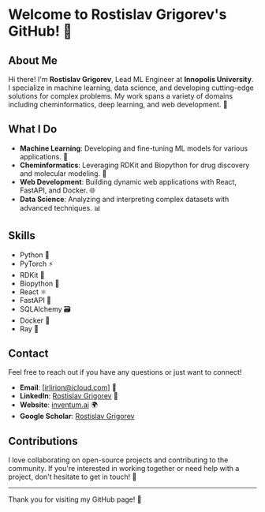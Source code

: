 # Welcome to Rostislav Grigorev's GitHub! 👋

## About Me

Hi there! I'm **Rostislav Grigorev**, Lead ML Engineer at **Innopolis University**. I specialize in machine learning, data science, and developing cutting-edge solutions for complex problems. My work spans a variety of domains including cheminformatics, deep learning, and web development. 🚀

## What I Do

- **Machine Learning**: Developing and fine-tuning ML models for various applications. 🤖
- **Cheminformatics**: Leveraging RDKit and Biopython for drug discovery and molecular modeling. 🔬
- **Web Development**: Building dynamic web applications with React, FastAPI, and Docker. 🌐
- **Data Science**: Analyzing and interpreting complex datasets with advanced techniques. 📊


## Skills

- Python 🐍
- PyTorch ⚡
- RDKit 🧪
- Biopython 🧬
- React ⚛️
- FastAPI 🚀
- SQLAlchemy 🗃️
- Docker 🐳
- Ray 🌟

## Contact

Feel free to reach out if you have any questions or just want to connect!

- **Email**: [irlirion@icloud.com] 📧
- **LinkedIn**: [Rostislav Grigorev](https://www.linkedin.com/in/rostislav-grigorev-339033230/) 🔗
- **Website**: [inventum.ai](https://inventum.ai) 🌍
- **Google Scholar**: [Rostislav Grigorev](https://scholar.google.com/citations?user=CPOsNxUAAAAJ)

## Contributions

I love collaborating on open-source projects and contributing to the community. If you're interested in working together or need help with a project, don't hesitate to get in touch! 🤝

---

Thank you for visiting my GitHub page! 🌟
